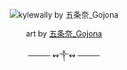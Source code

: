 <p align="center">
  <img src="https://media.discordapp.net/attachments/905483080641417281/1398607657874489418/VVRBYm1VZEFFcXB0T0N3OUg1SytHMGRQeWJFSlZnYlRVcTRSY0FZR09vdz0.jpg?ex=6885fa62&is=6884a8e2&hm=a110e512679d52ef79651d5d5a1817806759b9bd715960739601c872e28f7f85&=&format=webp&width=1172&height=837" alt="kylewally by 五条奈_Gojona"/>
</p>
<p align=center> art by <a href=https://shaonaichaunay.lofter.com/>五条奈_Gojona</a></a> </p>
<p align=center>──── ↭༒↭ ────</a> </p>
